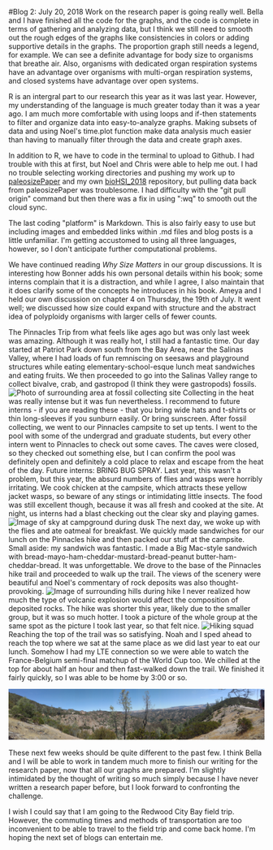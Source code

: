 #Blog 2: July 20, 2018
Work on the research paper is going really well. Bella and I have finished all the code for the graphs, and the code is complete in terms of gathering and analyzing data, but I think we still need to smooth out the rough edges of the graphs like consistencies in colors or adding supportive details in the graphs. The proportion graph still needs a legend, for example. We can see a definite advantage for body size to organisms that breathe air. Also, organisms with dedicated organ respiration systems have an advantage over organisms with multi-organ respiration systems, and closed systems have advantage over open systems.

R is an intergral part to our research this year as it was last year. However, my understanding of the language is much greater today than it was a year ago. I am much more comfortable with using loops and if-then statements to filter and organize data into easy-to-analyze graphs. Making subsets of data and using Noel's time.plot function make data analysis much easier than having to manually filter through the data and create graph axes.

In addition to R, we have to code in the terminal to upload to Github. I had trouble with this at first, but Noel and Chris were able to help me out. I had no trouble selecting working directories and pushing my work up to [paleosizePaper](https://github.com/naheim/paleosizePaper/tree/master/respAnatomy) and my own [bioHSI_2018](https://github.com/saketbakshi/bioHSI_2018/tree/master/Work) repository, but pulling data back from paleosizePaper was troublesome. I had difficulty with the "git pull origin" command but then there was a fix in using ":wq" to smooth out the cloud sync.

The last coding "platform" is Markdown. This is also fairly easy to use but including images and embedded links within .md files and blog posts is a little unfamiliar. I'm getting accustomed to using all three languages, however, so I don't anticipate further computational problems.

We have continued reading *Why Size Matters* in our group discussions. It is interesting how Bonner adds his own personal details within his book; some interns complain that it is a distraction, and while I agree, I also maintain that it does clarify some of the concepts he introduces in his book. Ameya and I held our own discussion on chapter 4 on Thursday, the 19th of July. It went well; we discussed how size could expand with structure and the abstract idea of polyploidy organisms with larger cells of fewer counts.

The Pinnacles Trip from what feels like ages ago but was only last week was amazing. Although it was really hot, I still had a fantastic time. Our day started at Patriot Park down south from the Bay Area, near the Salinas Valley, where I had loads of fun remniscing on seesaws and playground structures while eating elementary-school-esque lunch meat sandwiches and eating fruits. We then proceeded to go into the Salinas Valley range to collect bivalve, crab, and gastropod (I think they were gastropods) fossils. ![Photo of surrounding area at fossil collecting site](../Images/IMG_20180709_132920.jpg) Collecting in the heat was really intense but it was fun nevertheless. I recommend to future interns - if you are reading these - that you bring wide hats and t-shirts or thin long-sleeves if you sunburn easily. Or bring sunscreen. After fossil collecting, we went to our Pinnacles campsite to set up tents. I went to the pool with some of the undergrad and graduate students, but every other intern went to Pinnacles to check out some caves. The caves were closed, so they checked out something else, but I can confirm the pool was definitely open and definitely a cold place to relax and escape from the heat of the day. Future interns: BRING BUG SPRAY. Last year, this wasn't a problem, but this year, the absurd numbers of flies and wasps were horribly irritating. We cook chicken at the campsite, which attracts these yellow jacket wasps, so beware of any stings or intimidating little insects. The food was still excellent though, because it was all fresh and cooked at the site. At night, us interns had a blast checking out the clear sky and playing games. ![Image of sky at campground during dusk](../Images/IMG_20180709_203839.jpg) The next day, we woke up with the flies and ate oatmeal for breakfast. We quickly made sandwiches for our lunch on the Pinnacles hike and then packed our stuff at the campsite. Small aside: my sandwich was fantastic. I made a Big Mac-style sandwich with bread-mayo-ham-cheddar-mustard-bread-peanut butter-ham-cheddar-bread. It was unforgettable. We drove to the base of the Pinnacles hike trail and proceeded to walk up the trail. The views of the scenery were beautiful and Noel's commentary of rock deposits was also thought-provoking. ![Image of surrounding hills during hike](../Images/IMG_20180710_100435.jpg) I never realized how much the type of volcanic explosion would affect the composition of deposited rocks. The hike was shorter this year, likely due to the smaller group, but it was so much hotter. I took a picture of the whole group at the same spot as the picture I took last year, so that felt nice. ![Hiking squad](../Images/IMG_20180710_102638.jpg) Reaching the top of the trail was so satisfying. Noah and I sped ahead to reach the top where we sat at the same place as we did last year to eat our lunch. Somehow I had my LTE connection so we were able to watch the France-Belgium semi-final matchup of the World Cup too. We chilled at the top for about half an hour and then fast-walked down the trail. We finished it fairly quickly, so I was able to be home by 3:00 or so.

![Panorama of view at top of hike](../Images/PANO_20180710_111935.jpg)

These next few weeks should be quite different to the past few. I think Bella and I will be able to work in tandem much more to finish our writing for the research paper, now that all our graphs are prepared. I'm slightly intimidated by the thought of writing so much simply because I have never written a research paper before, but I look forward to confronting the challenge.

I wish I could say that I am going to the Redwood City Bay field trip. However, the commuting times and methods of transportation are too inconvenient to be able to travel to the field trip and come back home. I'm hoping the next set of blogs can entertain me.